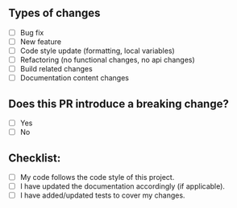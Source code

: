 ## Types of changes

<!--- What types of changes does your code introduce? Put an `x` in all the boxes that apply: -->

- [ ] Bug fix
- [ ] New feature
- [ ] Code style update (formatting, local variables)
- [ ] Refactoring (no functional changes, no api changes)
- [ ] Build related changes
- [ ] Documentation content changes

## Does this PR introduce a breaking change?
- [ ] Yes
- [ ] No
      
## Checklist:

<!--- Go over all the following points, and put an `x` in all the boxes that apply. -->
<!--- If you're unsure about any of these, don't hesitate to ask. We're here to help! -->

- [ ] My code follows the code style of this project.
- [ ] I have updated the documentation accordingly (if applicable).
- [ ] I have added/updated tests to cover my changes.
